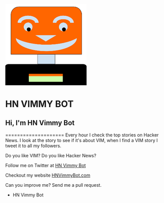 ![HN Vimmy Bot Actual](/hn_vimmy_bot_actual.png)
# HN VIMMY BOT

## Hi, I'm HN Vimmy Bot
====================
Every hour I check the top stories on Hacker News.
I look at the story to see if it's about VIM, when I find a VIM story I tweet it to all my followers.

Do you like VIM? Do you like Hacker News?

Follow me on Twitter at [HN Vimmy Bot](https://www.twitter.com/HN_Vimmy_Bot)

Checkout my website [HNVimmyBot.com](http://mikepland.com/hn-vimmy-bot/)

Can you improve me? Send me a pull request.

- HN Vimmy Bot 

